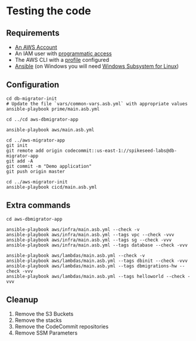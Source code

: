 # Testing the code

## Requirements

- [An AWS Account](https://aws.amazon.com/account/)
- An IAM user with [programmatic access](https://docs.aws.amazon.com/IAM/latest/UserGuide/id_credentials_access-keys.html)
- The AWS CLI with a [profile](https://docs.aws.amazon.com/cli/latest/userguide/cli-configure-profiles.html) configured
- [Ansible](https://docs.ansible.com/ansible/latest/installation_guide/intro_installation.html) (on Windows you will need [Windows Subsystem for Linux](https://docs.microsoft.com/en-us/windows/wsl/install-win10))

## Configuration

    cd db-migrator-init
    # Update the file `vars/common-vars.asb.yml` with appropriate values
    ansible-playbook prime/main.asb.yml

    cd ../cd aws-dbmigrator-app

    ansible-playbook aws/main.asb.yml

    cd ../aws-migrator-app
    git init
    git remote add origin codecommit::us-east-1://spikeseed-labs@db-migrator-app
    git add -A
    git commit -m "Demo application"
    git push origin master

    cd ../aws-migrator-init
    ansible-playbook cicd/main.asb.yml

## Extra commands

    cd aws-dbmigrator-app

    ansible-playbook aws/infra/main.asb.yml --check -v
    ansible-playbook aws/infra/main.asb.yml --tags vpc --check -vvv
    ansible-playbook aws/infra/main.asb.yml --tags sg --check -vvv
    ansible-playbook aws/infra/main.asb.yml --tags database --check -vvv

    ansible-playbook aws/lambdas/main.asb.yml --check -v
    ansible-playbook aws/lambdas/main.asb.yml --tags dbinit --check -vvv
    ansible-playbook aws/lambdas/main.asb.yml --tags dbmigrations-hw --check -vvv
    ansible-playbook aws/lambdas/main.asb.yml --tags helloworld --check -vvv

## Cleanup

1. Remove the S3 Buckets
1. Remove the stacks
1. Remove the CodeCommit repositories
1. Remove SSM Parameters
